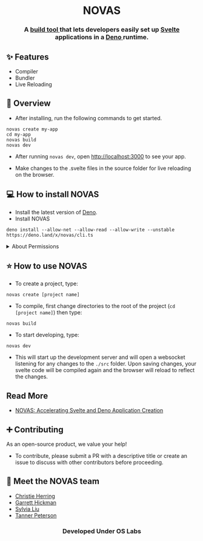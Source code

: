 <h1 align="center">NOVAS</h1>
<h3 align="center">A <a href="https://novas.land/"> build tool </a> that lets developers easily set up <a href='https://github.com/sveltejs/svelte'> Svelte </a> applications in a <a href='https://github.com/denoland/deno'> Deno </a> runtime.</h3>

## ✨ Features

<ul>
  <li>Compiler</li>
  <li>Bundler</li>
  <li>Live Reloading</li>
</ul>

## 💫 Overview

- After installing, run the following commands to get started.

```
novas create my-app
cd my-app
novas build
novas dev
```

- After running <code>novas dev</code>, open
  <a href=http://localhost:3000>http://localhost:3000</a> to see your app.</p>
- Make changes to the .svelte files in the source folder for live reloading on
  the browser.</p>

## 💻 How to install NOVAS

- Install the latest version of <a href="https://deno.land/#installation">
  Deno</a>.
- Install NOVAS

```
deno install --allow-net --allow-read --allow-write --unstable https://deno.land/x/novas/cli.ts
```

<details><summary>About Permissions</summary>
<ul>
  <li>--allow-net: Required for the dev server. </li>
  <li> --allow-read: Allows NOVAS to compile svelte files.</li>
  <li> --allow-write: Allows NOVAS to write to files it creates during the <code>novas build</code> process</li>
  <li> --unstable: Allows the use of Deno's standard modules which might not be stable yet.</li>
</ul>
Read more about <a href="https://deno.land/manual@v1.16.2/getting_started/permissions">permissions</a> or <a href="https://deno.land/manual/runtime/stability">stability</a> here
</details>

## ⭐ How to use NOVAS

- To create a project, type:

```
novas create [project name]
```

- To compile, first change directories to the root of the project (<code>cd
  [project name]</code>) then type:

```
novas build
```

- To start developing, type:

```
novas dev
```

- This will start up the development server and will open a websocket listening
  for any changes to the <code>./src</code> folder. Upon saving changes, your
  svelte code will be compiled again and the browser will reload to reflect the
  changes.

## Read More

- <a href='https://medium.com/codex/novas-accelerating-svelte-and-deno-application-generation-3371c395461a'>NOVAS:
  Accelerating Svelte and Deno Application Creation </a>

## ➕ Contributing

As an open-source product, we value your help!

- To contribute, please submit a PR with a descriptive title or create an issue
  to discuss with other contributors before proceeding.

## 👋 Meet the NOVAS team

- <a href='https://github.com/clherring'>Christie Herring</a>
- <a href='https://github.com/grhhhh'>Garrett Hickman</a>
- <a href='https://github.com/liusylvia'>Sylvia Liu</a>
- <a href='https://github.com/tanpeterson'>Tanner Peterson</a>

<h3 align='center'>Developed Under OS Labs</h3>

